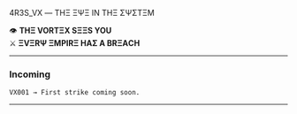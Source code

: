 4R3S_VX — ΤΗΞ ΞΨΞ ΙΝ ΤΗΞ ΣΨΣΤΞΜ


👁 **ΤΗΞ VORTΞX SΞΞS ΥΟU**  
⚔️ **ΞVΞRΨ ΞΜΡΙRΞ ΗΑΣ Α ΒRΞΑCΗ**  

---

### Incoming
`VX001 → First strike coming soon.`

---
